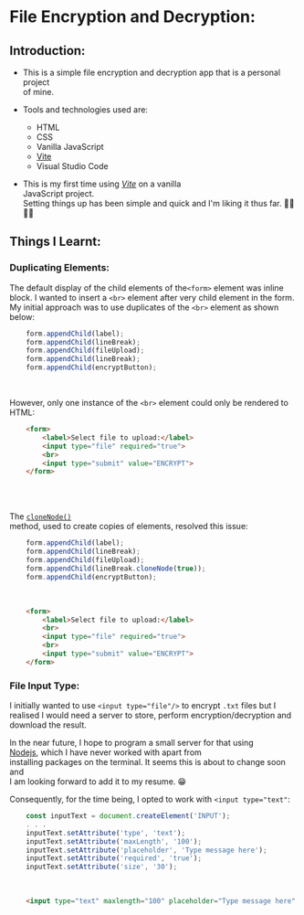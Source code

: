 # File Encryption and Decryption:

## Introduction:

- This is a simple file encryption and decryption app that is a personal project <br>
  of mine.

- Tools and technologies used are:

  - HTML
  - CSS
  - Vanilla JavaScript
  - [Vite](https://vitejs.dev/)
  - Visual Studio Code

- This is my first time using _[Vite](https://vitejs.dev/)_ on a vanilla <br>
  JavaScript project. <br>
  Setting things up has been simple and quick and I'm liking it thus far. 👍🏽👍🏽

## Things I Learnt:

### Duplicating Elements:

The default display of the child elements of the`<form>` element was inline <br>
block. I wanted to insert a `<br>` element after very child element in the form. <br>
My initial approach was to use duplicates of the `<br>` element as shown below:

```javascript
    form.appendChild(label);
    form.appendChild(lineBreak);
    form.appendChild(fileUpload);
    form.appendChild(lineBreak);
    form.appendChild(encryptButton);
```

<br>

However, only one instance of the `<br>` element could only be rendered to HTML:

```HTML
    <form>
        <label>Select file to upload:</label>
        <input type="file" required="true">
        <br>
        <input type="submit" value="ENCRYPT">
    </form>
```

<br><br>

The [`cloneNode()`](https://www.w3schools.com/jsrEF/met_node_clonenode.asp) <br>
method, used to create copies of elements, resolved this issue:

```javascript
    form.appendChild(label);
    form.appendChild(lineBreak);
    form.appendChild(fileUpload);
    form.appendChild(lineBreak.cloneNode(true));
    form.appendChild(encryptButton);
```

<br>

```HTML
    <form>
        <label>Select file to upload:</label>
        <br>
        <input type="file" required="true">
        <br>
        <input type="submit" value="ENCRYPT">
    </form>
```

### File Input Type:

I initially wanted to use `<input type="file"/>` to encrypt `.txt` files but I <br>
realised I would need a server to store, perform encryption/decryption and <br>
download the result. <br>

In the near future, I hope to program a small server for that using <br>
[Nodejs](https://nodejs.org/en), which I have never worked with apart from <br>
installing packages on the terminal. It seems this is about to change soon and <br>
I am looking forward to add it to my resume. 😁 <br>

Consequently, for the time being, I opted to work with `<input type="text"`:

```javascript
    const inputText = document.createElement('INPUT');
    . . .
    inputText.setAttribute('type', 'text');
    inputText.setAttribute('maxLength', '100');
    inputText.setAttribute('placeholder', 'Type message here');
    inputText.setAttribute('required', 'true');
    inputText.setAttribute('size', '30');
```

<br>

```HTML
    <input type="text" maxlength="100" placeholder="Type message here" required="true" size="30">
```